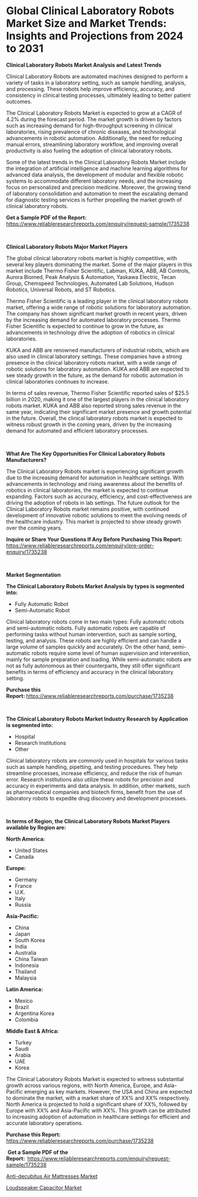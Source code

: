 <p><h1>Global Clinical Laboratory Robots Market Size and Market Trends: Insights and Projections from 2024 to 2031</h1></p><p><strong>Clinical Laboratory Robots Market Analysis and Latest Trends</strong></p>
<p><p>Clinical Laboratory Robots are automated machines designed to perform a variety of tasks in a laboratory setting, such as sample handling, analysis, and processing. These robots help improve efficiency, accuracy, and consistency in clinical testing processes, ultimately leading to better patient outcomes.</p><p>The Clinical Laboratory Robots Market is expected to grow at a CAGR of 4.2% during the forecast period. The market growth is driven by factors such as increasing demand for high-throughput screening in clinical laboratories, rising prevalence of chronic diseases, and technological advancements in robotic automation. Additionally, the need for reducing manual errors, streamlining laboratory workflow, and improving overall productivity is also fueling the adoption of clinical laboratory robots.</p><p>Some of the latest trends in the Clinical Laboratory Robots Market include the integration of artificial intelligence and machine learning algorithms for advanced data analysis, the development of modular and flexible robotic systems to accommodate different laboratory needs, and the increasing focus on personalized and precision medicine. Moreover, the growing trend of laboratory consolidation and automation to meet the escalating demand for diagnostic testing services is further propelling the market growth of clinical laboratory robots.</p></p>
<p><strong>Get a Sample PDF of the Report:&nbsp;</strong> <a href="https://www.reliableresearchreports.com/enquiry/request-sample/1735238">https://www.reliableresearchreports.com/enquiry/request-sample/1735238</a></p>
<p>&nbsp;</p>
<p><strong>Clinical Laboratory Robots Major Market Players</strong></p>
<p><p>The global clinical laboratory robots market is highly competitive, with several key players dominating the market. Some of the major players in this market include Thermo Fisher Scientific, Labman, KUKA, ABB, AB Controls, Aurora Biomed, Peak Analysis & Automation, Yaskawa Electric, Tecan Group, Chemspeed Technologies, Automated Lab Solutions, Hudson Robotics, Universal Robots, and ST Robotics.</p><p>Thermo Fisher Scientific is a leading player in the clinical laboratory robots market, offering a wide range of robotic solutions for laboratory automation. The company has shown significant market growth in recent years, driven by the increasing demand for automated laboratory processes. Thermo Fisher Scientific is expected to continue to grow in the future, as advancements in technology drive the adoption of robotics in clinical laboratories.</p><p>KUKA and ABB are renowned manufacturers of industrial robots, which are also used in clinical laboratory settings. These companies have a strong presence in the clinical laboratory robots market, with a wide range of robotic solutions for laboratory automation. KUKA and ABB are expected to see steady growth in the future, as the demand for robotic automation in clinical laboratories continues to increase.</p><p>In terms of sales revenue, Thermo Fisher Scientific reported sales of $25.5 billion in 2020, making it one of the largest players in the clinical laboratory robots market. KUKA and ABB also reported strong sales revenue in the same year, indicating their significant market presence and growth potential in the future. Overall, the clinical laboratory robots market is expected to witness robust growth in the coming years, driven by the increasing demand for automated and efficient laboratory processes.</p></p>
<p>&nbsp;</p>
<p><strong>What Are The Key Opportunities For Clinical Laboratory Robots Manufacturers?</strong></p>
<p><p>The Clinical Laboratory Robots market is experiencing significant growth due to the increasing demand for automation in healthcare settings. With advancements in technology and rising awareness about the benefits of robotics in clinical laboratories, the market is expected to continue expanding. Factors such as accuracy, efficiency, and cost-effectiveness are driving the adoption of robots in lab settings. The future outlook for the Clinical Laboratory Robots market remains positive, with continued development of innovative robotic solutions to meet the evolving needs of the healthcare industry. This market is projected to show steady growth over the coming years.</p></p>
<p><strong>Inquire or Share Your Questions If Any Before Purchasing This Report:</strong> <a href="https://www.reliableresearchreports.com/enquiry/pre-order-enquiry/1735238">https://www.reliableresearchreports.com/enquiry/pre-order-enquiry/1735238</a></p>
<p>&nbsp;</p>
<p><strong>Market Segmentation</strong></p>
<p><strong>The Clinical Laboratory Robots Market Analysis by types is segmented into:</strong></p>
<p><ul><li>Fully Automatic Robot</li><li>Semi-Automatic Robot</li></ul></p>
<p><p>Clinical laboratory robots come in two main types: Fully automatic robots and semi-automatic robots. Fully automatic robots are capable of performing tasks without human intervention, such as sample sorting, testing, and analysis. These robots are highly efficient and can handle a large volume of samples quickly and accurately. On the other hand, semi-automatic robots require some level of human supervision and intervention, mainly for sample preparation and loading. While semi-automatic robots are not as fully autonomous as their counterparts, they still offer significant benefits in terms of efficiency and accuracy in the clinical laboratory setting.</p></p>
<p><strong>Purchase this Report:&nbsp;</strong><a href="https://www.reliableresearchreports.com/purchase/1735238">https://www.reliableresearchreports.com/purchase/1735238</a></p>
<p>&nbsp;</p>
<p><strong>The Clinical Laboratory Robots Market Industry Research by Application is segmented into:</strong></p>
<p><ul><li>Hospital</li><li>Research Institutions</li><li>Other</li></ul></p>
<p><p>Clinical laboratory robots are commonly used in hospitals for various tasks such as sample handling, pipetting, and testing procedures. They help streamline processes, increase efficiency, and reduce the risk of human error. Research institutions also utilize these robots for precision and accuracy in experiments and data analysis. In addition, other markets, such as pharmaceutical companies and biotech firms, benefit from the use of laboratory robots to expedite drug discovery and development processes.</p></p>
<p>&nbsp;</p>
<p><strong>In terms of Region, the Clinical Laboratory Robots Market Players available by Region are:</strong></p>
<p>
    <p> <strong> North America: </strong>
        <ul>
            <li>United States</li>
            <li>Canada</li>
        </ul>
        </p> 
    <p> <strong> Europe: </strong>
        <ul>
            <li>Germany</li>
            <li>France</li>
            <li>U.K.</li>
            <li>Italy</li>
            <li>Russia</li>
        </ul>
        </p> 
    <p> <strong> Asia-Pacific: </strong>
        <ul>
            <li>China</li>
            <li>Japan</li>
            <li>South Korea</li>
            <li>India</li>
            <li>Australia</li>
            <li>China Taiwan</li>
            <li>Indonesia</li>
            <li>Thailand</li>
            <li>Malaysia</li>
        </ul>
        </p> 
    <p> <strong> Latin America: </strong>
        <ul>
            <li>Mexico</li>
            <li>Brazil</li>
            <li>Argentina Korea</li>
            <li>Colombia</li>
        </ul>
        </p> 
    <p> <strong> Middle East & Africa: </strong>
        <ul>
            <li>Turkey</li>
            <li>Saudi</li>
            <li>Arabia</li>
            <li>UAE</li>
            <li>Korea</li>
        </ul>
    </p>
    </p>
<p><p>The Clinical Laboratory Robots Market is expected to witness substantial growth across various regions, with North America, Europe, and Asia-Pacific emerging as key markets. However, the USA and China are expected to dominate the market, with a market share of XX% and XX% respectively. North America is projected to hold a significant share of XX%, followed by Europe with XX% and Asia-Pacific with XX%. This growth can be attributed to increasing adoption of automation in healthcare settings for efficient and accurate laboratory operations.</p></p>
<p><strong>Purchase this Report: </strong><a href="https://www.reliableresearchreports.com/purchase/1735238">https://www.reliableresearchreports.com/purchase/1735238</a></p>
<p>&nbsp;<strong>Get a Sample PDF of the Report:&nbsp;&nbsp;</strong><a href="https://www.reliableresearchreports.com/enquiry/request-sample/1735238">https://www.reliableresearchreports.com/enquiry/request-sample/1735238</a></p>
<p><strong></strong></p>
<p><p><a href="https://github.com/Angelnienowdseej3e45z3p8c/Market-Research-Report-List-1/blob/main/anti-decubitus-air-mattresses-market.md">Anti-decubitus Air Mattresses Market</a></p><p><a href="https://github.com/brentleyjimmiealvaradoz4l1rea/Market-Research-Report-List-1/blob/main/loudspeaker-capacitor-market.md">Loudspeaker Capacitor Market</a></p></p>